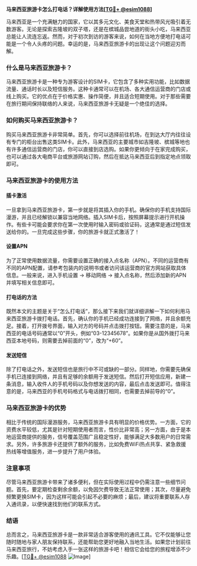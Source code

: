 **马来西亚旅游卡怎么打电话？详解使用方法[[TG💪+ @esim1088](https://t.me/s/esim1088)]**

马来西亚是一个充满魅力的国家，它以其多元文化、美食天堂和热带风光吸引着无数游客。无论是探索吉隆坡的双子塔，还是在槟城品尝地道的街头小吃，马来西亚总能让人流连忘返。然而，对于初次到访的游客来说，如何在当地方便地打电话可能是一个令人头疼的问题。幸运的是，马来西亚旅游卡的出现让这个问题迎刃而解。

### 什么是马来西亚旅游卡？

马来西亚旅游卡是一种专为游客设计的SIM卡，它包含了多种实用功能，比如数据流量、通话时长以及短信服务。这种卡通常可以在机场、各大通信运营商的门店或线上购买。它的优点在于价格实惠、操作简便，并且适合短期使用。对于那些需要在旅行期间保持联络的人来说，马来西亚旅游卡无疑是一个绝佳的选择。

### 如何购买马来西亚旅游卡？

购买马来西亚旅游卡非常简单。首先，你可以选择前往机场，在到达大厅内往往设有专门的柜台出售这类SIM卡。此外，马来西亚的主要城市如吉隆坡、槟城等地也有许多通信运营商的门店，你可以直接到店选购。如果你更倾向于在家完成购买，也可以通过各大电商平台或旅游网站订购，然后在抵达马来西亚后到指定地点领取即可。

### 马来西亚旅游卡的使用方法

#### 插卡激活

一旦拿到马来西亚旅游卡，第一步就是将其插入你的手机。确保你的手机支持国际漫游，并且已经解锁以兼容当地网络。插入SIM卡后，按照屏幕提示进行开机操作。有些卡可能会要求你在第一次使用时输入密码或验证码，这通常是通过短信发送给你的。一旦完成这些步骤，你的旅游卡就正式激活了！

#### 设置APN

为了正常使用数据流量，你需要设置正确的接入点名称（APN）。不同的运营商有不同的APN配置，请参考包装内的说明书或者访问该运营商的官方网站获取具体信息。一般来说，进入手机设置 -> 移动网络 -> 接入点名称，然后添加新的APN并填写相关信息即可。

#### 打电话的方法

既然本文的主题是关于“怎么打电话”，那么接下来我们就详细讲解一下如何利用马来西亚旅游卡拨打电话。首先，确认你的手机已经成功连接到了网络，并且余额充足。接着，打开拨号界面，输入对方的号码并点击拨打按钮。需要注意的是，马来西亚的电话号码通常以“0”开头，例如“03-12345678”。如果你是从国外拨打马来西亚本地号码，则需要去掉前面的“0”，改为“+60”。

#### 发送短信

除了打电话之外，发送短信也是旅行中不可或缺的一部分。同样地，你需要先确保手机已连接到网络，并且有足够的余额用于发送短信。然后打开短信应用，新建一条消息，输入收件人的手机号码以及你想发送的内容，最后点击发送即可。值得注意的是，马来西亚的手机号码格式与电话拨打相同，也需要去掉前导的“0”。

### 马来西亚旅游卡的优势

相比于传统的国际漫游服务，马来西亚旅游卡具有明显的价格优势。一方面，它的资费水平较低，尤其是针对短期使用者而言，性价比非常高；另一方面，由于是本地运营商提供的服务，信号覆盖范围广且稳定性好，能够满足大多数用户的日常需求。另外，许多旅游卡还提供了额外的服务，比如免费WiFi热点共享、紧急救援热线等增值服务，进一步提升了用户体验。

### 注意事项

尽管马来西亚旅游卡带来了诸多便利，但在实际使用过程中仍需注意一些细节问题。首先，要定期检查剩余余额，以免因欠费导致无法正常使用；其次，尽量避免频繁更换SIM卡，因为这样可能会引起不必要的麻烦；最后，建议将重要联系人存入通讯录，以便快速找到他们的联系方式。

### 结语

总而言之，马来西亚旅游卡是一款非常适合游客使用的通讯工具。它不仅能够让您随时随地与家人朋友保持联系，还能帮助您更好地融入当地生活。如果您计划前往马来西亚旅行，不妨考虑入手一张这样的旅游卡吧！相信它会给您的旅程增添不少乐趣。[[TG💪+ @esim1088](https://t.me/s/esim1088) ![Image](https://i.postimg.cc/4NQfJmqS/Snipaste-2025-05-13-00-14-12.png)]